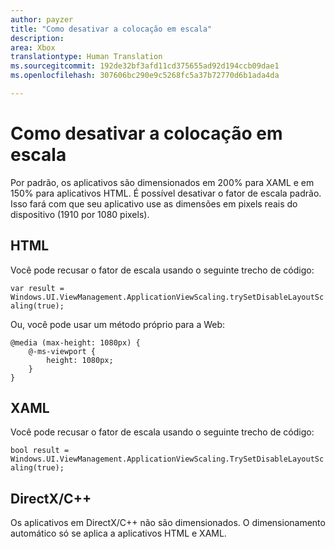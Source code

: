 ```yaml
---
author: payzer
title: "Como desativar a colocação em escala"
description: 
area: Xbox
translationtype: Human Translation
ms.sourcegitcommit: 192de32bf3afd11cd375655ad92d194ccb09dae1
ms.openlocfilehash: 307606bc290e9c5268fc5a37b72770d6b1ada4da

---
```


# Como desativar a colocação em escala   
Por padrão, os aplicativos são dimensionados em 200% para XAML e em 150% para aplicativos HTML. É possível desativar o fator de escala padrão. Isso fará com que seu aplicativo use as dimensões em pixels reais do dispositivo (1910 por 1080 pixels).   
   
## HTML   
Você pode recusar o fator de escala usando o seguinte trecho de código: 
   
`var result = Windows.UI.ViewManagement.ApplicationViewScaling.trySetDisableLayoutScaling(true);` 

Ou, você pode usar um método próprio para a Web:   

```   
@media (max-height: 1080px) {   
    @-ms-viewport {   
        height: 1080px;   
    }   
}   
```

## XAML
Você pode recusar o fator de escala usando o seguinte trecho de código:   
   
`bool result = Windows.UI.ViewManagement.ApplicationViewScaling.TrySetDisableLayoutScaling(true);`   
   
## DirectX/C++   
Os aplicativos em DirectX/C++ não são dimensionados. O dimensionamento automático só se aplica a aplicativos HTML e XAML.   



<!--HONumber=Jul16_HO1-->


